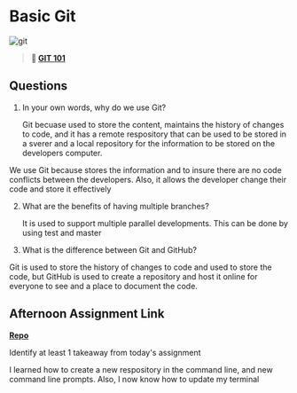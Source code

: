 # Basic Git

![git](https://git-scm.com/images/branching-illustration@2x.png)

> **📖 [GIT 101](https://codeworksacademy.com/fs-student-guide/resources/wk1/01-GIT)**

## Questions

1. In your own words, why do we use Git?

    Git becuase used to store the content, maintains the history of changes to code, and it has a remote respository that can be used to be stored in a sverer and a local repository for the information to be stored on the developers computer. 

We use Git because stores the information and to insure there are no code conflicts between the developers. Also, it allows the developer change their code and store it effectively

2. What are the benefits of having multiple branches?

    It is used to support multiple parallel developments. This can be done by using test and master

3. What is the difference between Git and GitHub?

  Git is used to store the history of changes to code and used to store the code, but GitHub is used to create a repository and host it online for everyone to see and a place to document the code. 


## Afternoon Assignment Link

**[Repo](https://github.com/katie-mccauley/fs-journal)**

Identify at least 1 takeaway from today's assignment

I learned how to create a new respository in the command line, and new command line prompts. Also, I now know how to update my terminal 

